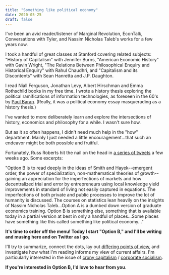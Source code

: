 ```yaml
---
title: "Something like political economy"
date: 2020-05-25
draft: false
---
```


I've been an avid reader/listener of Marginal Revolution, EconTalk, Conversations with Tyler, and Nassim Nicholas Taleb's works for a few years now.

I took a handful of great classes at Stanford covering related subjects: "History of Capitalism" with Jennifer Burns, "American Economic History" with Gavin Wright, "The Relations Between Philosophical Enquiry and Historical Enquiry" with Rahul Chaudhri, and "Capitalism and its Discontents" with Sean Hanretta and J.P. Daughton.

I read Niall Ferguson, Jonathan Levy, Albert Hirschman and Emma Rothschild books in my free time. I wrote a history thesis exploring the political ramifications of information technologies, as foreseen in the 60's by [Paul Baran](https://en.wikipedia.org/wiki/Paul_Baran). (Really, it was a political economy essay masquerading as a history thesis.)

I've wanted to more deliberately learn and explore the intersections of history, economics and philosophy for a while. I wasn't sure how.

But as it so often happens, I didn't need much help in the "how" department. Mainly I just needed a little encouragement...that such an endeavor might be both possible and fruitful.

Fortunately, Russ Roberts hit the nail on the head in [a series of tweets](https://twitter.com/EconTalker/status/1258420028426387458) a few weeks ago. Some excerpts:

"Option B is to read deeply in the ideas of Smith and Hayek--emergent order, the power of specialization, non-mathematical theories of growth--gaining an appreciation for the imperfections of markets and how decentralized trial and error by entrepreneurs using local knowledge yield improvements in standard of living not easily captured in equations. The imperfections of both private and public processes to improve the lot of humanity is discussed. The courses on statistics lean heavily on the insights of Nassim Nicholas Taleb...Option A is a dumbed down version of graduate economics training. Option B is something else, something that is available today in a partial version at best in only a handful of places...Some places have something like this called something like political economy..."

**It's time to order off the menu! Today I start "Option B," and I'll be writing and musing here and on Twitter as I go.**

I'll try to summarize, connect the dots, lay out [differing points of view](https://marginalrevolution.com/marginalrevolution/2019/07/how-i-practice-at-what-i-do.html), and investigate how what I'm reading informs my view of current affairs. I'm particularly interested in the issue of [crony capitalism](https://medium.com/8vc-news/capture-the-flag-7b4abffdd5d3) / [corporate socialism](https://medium.com/incerto/corporate-socialism-the-government-is-bailing-out-investors-managers-not-you-3b31a67bff4a).

**If you're interested in Option B, I'd love to hear from you**.
